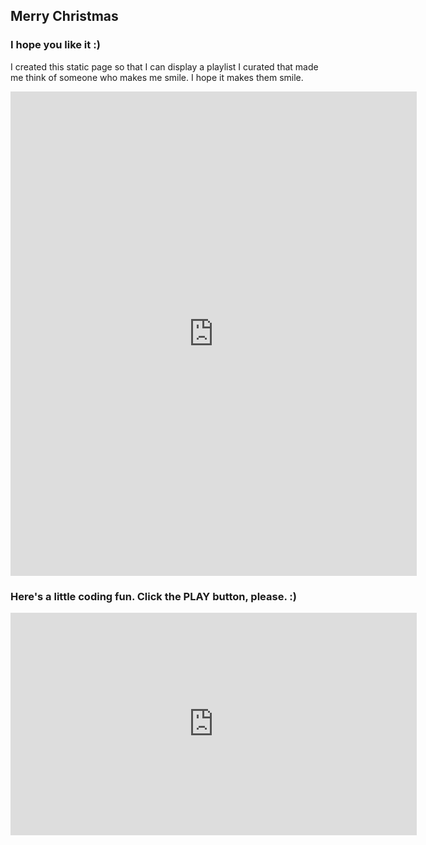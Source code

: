 ## Merry Christmas
### I hope you like it :)

I created this static page so that I can display a playlist I curated that made me think of someone who makes me smile. I hope it makes them smile. 

<iframe src="https://open.spotify.com/embed/playlist/7fjFcJ7jxsMeuKLJiDc0Yf" width="650" height="775" frameborder="0" allowtransparency="true" allow="encrypted-media"></iframe>


### Here's a little coding fun. Click the PLAY button, please. :) 

<iframe src="https://trinket.io/embed/python/7ec995118a?showInstructions=true" width="650" height="356" frameborder="0" marginwidth="0" marginheight="0" allowfullscreen></iframe>
